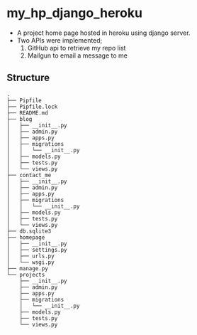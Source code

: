 # my_hp_django_heroku

- A project home page hosted in heroku using django server.
- Two APIs were implemented; 
  1. GitHub api to retrieve my repo list
  2. Mailgun to email a message to me

## Structure

```text
.
├── Pipfile
├── Pipfile.lock
├── README.md
├── blog
│   ├── __init__.py
│   ├── admin.py
│   ├── apps.py
│   ├── migrations
│   │   └── __init__.py
│   ├── models.py
│   ├── tests.py
│   └── views.py
├── contact_me
│   ├── __init__.py
│   ├── admin.py
│   ├── apps.py
│   ├── migrations
│   │   └── __init__.py
│   ├── models.py
│   ├── tests.py
│   └── views.py
├── db.sqlite3
├── homepage
│   ├── __init__.py
│   ├── settings.py
│   ├── urls.py
│   └── wsgi.py
├── manage.py
└── projects
    ├── __init__.py
    ├── admin.py
    ├── apps.py
    ├── migrations
    │   └── __init__.py
    ├── models.py
    ├── tests.py
    └── views.py
```
